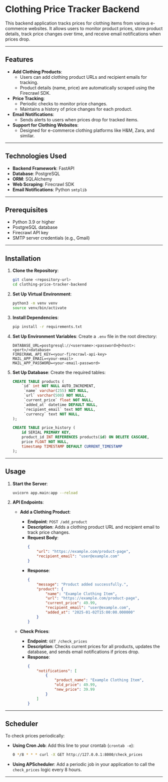 # Clothing Price Tracker Backend

This backend application tracks prices for clothing items from various e-commerce websites. It allows users to monitor product prices, store product details, track price changes over time, and receive email notifications when prices drop.

---

## Features

- **Add Clothing Products**:
  - Users can add clothing product URLs and recipient emails for tracking.
  - Product details (name, price) are automatically scraped using the Firecrawl SDK.
- **Price Tracking**:
  - Periodic checks to monitor price changes.
  - Maintains a history of price changes for each product.
- **Email Notifications**:
  - Sends alerts to users when prices drop for tracked items.
- **Support for Clothing Websites**:
  - Designed for e-commerce clothing platforms like H&M, Zara, and similar.

---

## Technologies Used

- **Backend Framework**: FastAPI
- **Database**: PostgreSQL
- **ORM**: SQLAlchemy
- **Web Scraping**: Firecrawl SDK
- **Email Notifications**: Python `smtplib`

---

## Prerequisites

- Python 3.9 or higher
- PostgreSQL database
- Firecrawl API key
- SMTP server credentials (e.g., Gmail)

---

## Installation

1. **Clone the Repository**:
   ```bash
   git clone <repository-url>
   cd clothing-price-tracker-backend
   ```

2. **Set Up Virtual Environment**:
   ```bash
   python3 -m venv venv
   source venv/bin/activate
   ```

3. **Install Dependencies**:
   ```bash
   pip install -r requirements.txt
   ```

4. **Set Up Environment Variables**:
   Create a `.env` file in the root directory:
   ```
   DATABASE_URL=postgresql://<username>:<password>@<host>:<port>/<database>
   FIRECRAWL_API_KEY=<your-firecrawl-api-key>
   MAIL_APP_EMAIL=<your-email>
   MAIL_APP_PASSWORD=<your-email-password>
   ```

5. **Set Up Database**:
   Create the required tables:
   ```sql
   CREATE TABLE products (
       `id` int NOT NULL AUTO_INCREMENT,
        `name` varchar(255) NOT NULL,
        `url` varchar(500) NOT NULL,
        `current_price` float NOT NULL,
        `added_at` datetime DEFAULT NULL,
        `recipient_email` text NOT NULL,
        `currency` text NOT NULL,
   );

   CREATE TABLE price_history (
       id SERIAL PRIMARY KEY,
       product_id INT REFERENCES products(id) ON DELETE CASCADE,
       price FLOAT NOT NULL,
       timestamp TIMESTAMP DEFAULT CURRENT_TIMESTAMP
   );
   ```

---

## Usage

1. **Start the Server**:
   ```bash
   uvicorn app.main:app --reload
   ```

2. **API Endpoints**:

   - **Add a Clothing Product**:
     - **Endpoint**: `POST /add_product`
     - **Description**: Adds a clothing product URL and recipient email to track price changes.
     - **Request Body**:
       ```json
       {
           "url": "https://example.com/product-page",
           "recipient_email": "user@example.com"
       }
       ```
     - **Response**:
       ```json
       {
           "message": "Product added successfully.",
           "product": {
               "name": "Example Clothing Item",
               "url": "https://example.com/product-page",
               "current_price": 49.99,
               "recipient_email": "user@example.com",
               "added_at": "2025-01-02T15:00:00.000000"
           }
       }
       ```

   - **Check Prices**:
     - **Endpoint**: `GET /check_prices`
     - **Description**: Checks current prices for all products, updates the database, and sends email notifications if prices drop.
     - **Response**:
       ```json
       {
           "notifications": [
               {
                   "product_name": "Example Clothing Item",
                   "old_price": 49.99,
                   "new_price": 39.99
               }
           ]
       }
       ```

---

## Scheduler

To check prices periodically:
- **Using Cron Job**:
  Add this line to your crontab (`crontab -e`):
  ```bash
  0 */8 * * * curl -X GET http://127.0.0.1:8000/check_prices
  ```
- **Using APScheduler**:
  Add a periodic job in your application to call the `check_prices` logic every 8 hours.

---


